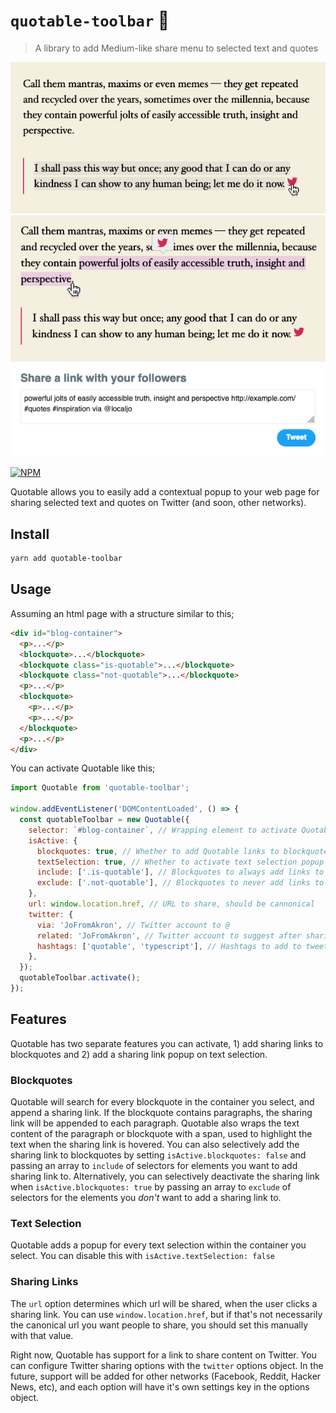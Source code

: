 # `quotable-toolbar` 📢

> A library to add Medium-like share menu to selected text and quotes

![Screenshot](./images/screenshot1.png)
![Screenshot](./images/screenshot2.png)
![Screenshot](./images/screenshot3.png)

[![NPM](https://img.shields.io/npm/v/quotable-toolbar.svg)](https://www.npmjs.com/package/quotable-toolbar)

Quotable allows you to easily add a contextual popup to your web page for sharing selected text and quotes on Twitter (and soon, other networks).

## Install

```bash
yarn add quotable-toolbar
```

## Usage

Assuming an html page with a structure similar to this;

```html
<div id="blog-container">
  <p>...</p>
  <blockquote>...</blockquote>
  <blockquote class="is-quotable">...</blockquote>
  <blockquote class="not-quotable">...</blockquote>
  <p>...</p>
  <blockquote>
    <p>...</p>
    <p>...</p>
  </blockquote>
  <p>...</p>
</div>
```

You can activate Quotable like this;

```js
import Quotable from 'quotable-toolbar';

window.addEventListener('DOMContentLoaded', () => {
  const quotableToolbar = new Quotable({
    selector: `#blog-container`, // Wrapping element to activate Quotable on
    isActive: {
      blockquotes: true, // Whether to add Quotable links to blockquotes
      textSelection: true, // Whether to activate text selection popup
      include: ['.is-quotable'], // Blockquotes to always add links to
      exclude: ['.not-quotable'], // Blockquotes to never add links to
    },
    url: window.location.href, // URL to share, should be cannonical
    twitter: {
      via: 'JoFromAkron', // Twitter account to @
      related: 'JoFromAkron', // Twitter account to suggest after sharing
      hashtags: ['quotable', 'typescript'], // Hashtags to add to tweet
    },
  });
  quotableToolbar.activate();
});
```

## Features

Quotable has two separate features you can activate, 1) add sharing links to blockquotes and 2) add a sharing link popup on text selection.

### Blockquotes

Quotable will search for every blockquote in the container you select, and append a sharing link. If the blockquote contains paragraphs, the sharing link will be appended to each paragraph. Quotable also wraps the text content of the paragraph or blockquote with a span, used to highlight the text when the sharing link is hovered. You can also selectively add the sharing link to blockquotes by setting `isActive.blockquotes: false` and passing an array to `include` of selectors for elements you want to add sharing link to. Alternatively, you can selectively deactivate the sharing link when `isActive.blockquotes: true` by passing an array to `exclude` of selectors for the elements you _don't_ want to add a sharing link to.

### Text Selection

Quotable adds a popup for every text selection within the container you select. You can disable this with `isActive.textSelection: false`

### Sharing Links

The `url` option determines which url will be shared, when the user clicks a sharing link. You can use `window.location.href`, but if that's not necessarily the canonical url you want people to share, you should set this manually with that value.

Right now, Quotable has support for a link to share content on Twitter. You can configure Twitter sharing options with the `twitter` options object. In the future, support will be added for other networks (Facebook, Reddit, Hacker News, etc), and each option will have it's own settings key in the options object.
